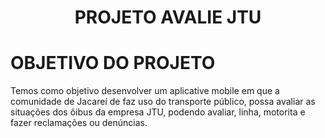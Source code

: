 <h1 align = "center"> PROJETO AVALIE JTU </h1>
<h1 align = "cneter" >OBJETIVO DO PROJETO</h1>

<p>Temos como objetivo desenvolver um aplicative mobile em que a comunidade de Jacareí de faz uso do transporte público, possa avaliar as situações dos ôibus da empresa JTU, podendo avaliar, linha, motorita e fazer reclamações ou denúncias.</p>
